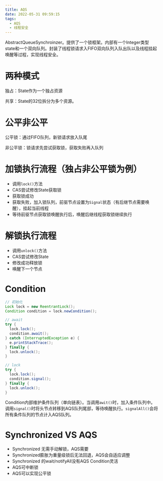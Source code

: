 ```yaml
---
title: AQS
date: 2022-05-31 09:59:15
tags:
  - AQS
  - 线程安全
---
```


AbstractQueueSynchroinzer。提供了一个锁框架。内部有一个Integer类型state和一个双向队列。封装了线程锁请求入FIFO双向队列入队出队以及线程挂起唤醒等过程，实现线程安全。

<!--more-->

# **两种模式**

独占：State作为一个独占资源

共享：State的32位拆分为多个资源。

# **公平非公平**

公平锁：通过FIFO队列，新锁请求放入队尾

非公平锁：锁请求先尝试获取锁，获取失败再入队列

# **加锁执行流程**（独占非公平锁为例）

- 调用`lock()`方法
- CAS尝试修改State获取锁
- 获取锁成功
- 获取失败，加入锁队列，前驱节点设置为`Signal`状态（有后继节点需要唤醒），挂起当前线程
- 等待前驱节点获取锁唤醒执行后，唤醒后继线程获取锁继续执行

# **解锁执行流程**

- 调用`unlock()`方法
- CAS尝试修改State
- 修改成功释放锁
- 唤醒下一个节点

# Condition

```java
// 初始化
Lock lock = new ReentrantLock();
Condition condition = lock.newCondition();

// await
try {
  lock.lock();
  condition.await();
} catch (InterruptedException e) {
  e.printStackTrace();
} finally {
  lock.unlock();
}

// lock
try {
  lock.lock();
  condition.signal();
} finally {
  lock.unlock();
}
```

Condition内部维护条件队列（单向链表）。当调用`awit()`时，加入条件队列中。调用`signal()`时将头节点转移到AQS队列尾部，等待唤醒执行。`signalAll()`会将所有条件队列的节点计入AQS队列。



# Synchronized VS AQS

- Synchronized 无需手动解锁，AQS需要
- Synchronized膨胀为重量级锁后无法回退，AQS会自适应调整
- Synchronized 的wait/notifyAll没有AQS Condition灵活
- AQS可中断锁
- AQS可以实现公平锁

